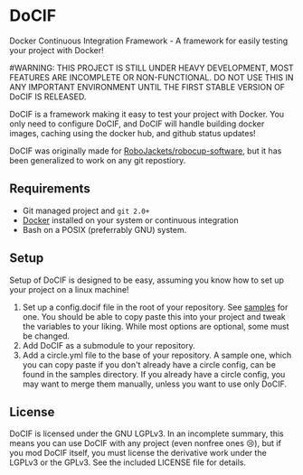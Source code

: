 # DoCIF
Docker Continuous Integration Framework - A framework for easily testing your project with Docker!

#WARNING: THIS PROJECT IS STILL UNDER HEAVY DEVELOPMENT, MOST FEATURES ARE INCOMPLETE OR NON-FUNCTIONAL. DO NOT USE THIS IN ANY IMPORTANT ENVIRONMENT UNTIL THE FIRST STABLE VERSION OF DoCIF IS RELEASED.

DoCIF is a framework making it easy to test your project with Docker. You only need to configure DoCIF, and DoCIF will handle building docker images, caching using the docker hub, and github status updates!

DoCIF was originally made for [RoboJackets/robocup-software](www.github.com/RoboJackets/robocup-software), but it has been generalized to work on any git repostiory.


## Requirements
* Git managed project and `git 2.0+`
* [Docker](www.docker.com) installed on your system or continuous integration
* Bash on a POSIX (preferrably GNU) system.

## Setup
Setup of DoCIF is designed to be easy, assuming you know how to set up your project on a linux machine!

1. Set up a config.docif file in the root of your repository. See [samples](./samples/sample-config.docif) for one. You should be able to copy paste this into your project and tweak the variables to your liking. While most options are
optional, some must be changed.
2. Add DoCIF as a submodule to your repository.
3. Add a circle.yml file to the base of your repository. A sample one, which you can copy paste if you don't already have a circle config, can be found in the samples directory. If you already have a circle config, you may want to merge them manually, unless you want to use only DoCIF.

## License
DoCIF is licensed under the GNU LGPLv3. In an incomplete summary, this means you can use DoCIF with any project (even nonfree ones :cry:), but if you mod DoCIF itself, you must license the derivative work under the LGPLv3 or the GPLv3. See the included LICENSE file for details.
